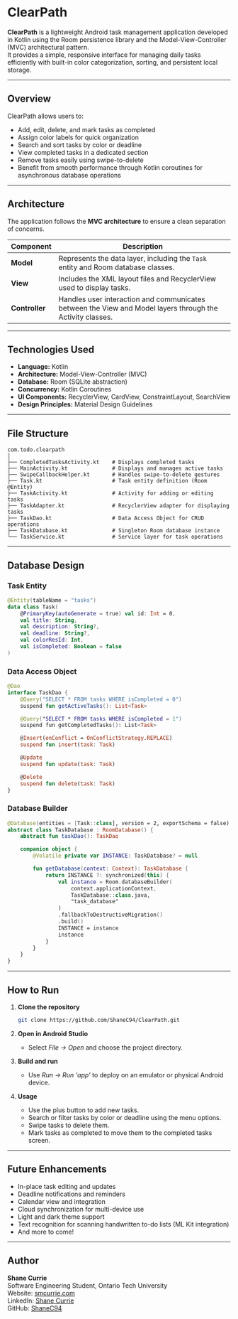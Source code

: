 # ClearPath

**ClearPath** is a lightweight Android task management application developed in Kotlin using the Room persistence library and the Model-View-Controller (MVC) architectural pattern.  
It provides a simple, responsive interface for managing daily tasks efficiently with built-in color categorization, sorting, and persistent local storage.

---

## Overview

ClearPath allows users to:
- Add, edit, delete, and mark tasks as completed  
- Assign color labels for quick organization  
- Search and sort tasks by color or deadline  
- View completed tasks in a dedicated section  
- Remove tasks easily using swipe-to-delete  
- Benefit from smooth performance through Kotlin coroutines for asynchronous database operations  

---

## Architecture

The application follows the **MVC architecture** to ensure a clean separation of concerns.

| Component | Description |
|------------|--------------|
| **Model** | Represents the data layer, including the `Task` entity and Room database classes. |
| **View** | Includes the XML layout files and RecyclerView used to display tasks. |
| **Controller** | Handles user interaction and communicates between the View and Model layers through the Activity classes. |

---

## Technologies Used

- **Language:** Kotlin  
- **Architecture:** Model-View-Controller (MVC)  
- **Database:** Room (SQLite abstraction)  
- **Concurrency:** Kotlin Coroutines  
- **UI Components:** RecyclerView, CardView, ConstraintLayout, SearchView  
- **Design Principles:** Material Design Guidelines  

---

## File Structure

```
com.todo.clearpath
│
├── CompletedTasksActivity.kt    # Displays completed tasks
├── MainActivity.kt              # Displays and manages active tasks
├── SwipeCallbackHelper.kt       # Handles swipe-to-delete gestures
├── Task.kt                      # Task entity definition (Room @Entity)
├── TaskActivity.kt              # Activity for adding or editing tasks
├── TaskAdapter.kt               # RecyclerView adapter for displaying tasks
├── TaskDao.kt                   # Data Access Object for CRUD operations
├── TaskDatabase.kt              # Singleton Room database instance
└── TaskService.kt               # Service layer for task operations
```

---

## Database Design

### Task Entity
```kotlin
@Entity(tableName = "tasks")
data class Task(
    @PrimaryKey(autoGenerate = true) val id: Int = 0,
    val title: String,
    val description: String?,
    val deadline: String?,
    val colorResId: Int,
    val isCompleted: Boolean = false
)
```

### Data Access Object
```kotlin
@Dao
interface TaskDao {
    @Query("SELECT * FROM tasks WHERE isCompleted = 0")
    suspend fun getActiveTasks(): List<Task>

    @Query("SELECT * FROM tasks WHERE isCompleted = 1")
    suspend fun getCompletedTasks(): List<Task>

    @Insert(onConflict = OnConflictStrategy.REPLACE)
    suspend fun insert(task: Task)

    @Update
    suspend fun update(task: Task)

    @Delete
    suspend fun delete(task: Task)
}
```

### Database Builder
```kotlin
@Database(entities = [Task::class], version = 2, exportSchema = false)
abstract class TaskDatabase : RoomDatabase() {
    abstract fun taskDao(): TaskDao

    companion object {
        @Volatile private var INSTANCE: TaskDatabase? = null

        fun getDatabase(context: Context): TaskDatabase {
            return INSTANCE ?: synchronized(this) {
                val instance = Room.databaseBuilder(
                    context.applicationContext,
                    TaskDatabase::class.java,
                    "task_database"
                )
                .fallbackToDestructiveMigration()
                .build()
                INSTANCE = instance
                instance
            }
        }
    }
}
```

---

## How to Run

1. **Clone the repository**
   ```bash
   git clone https://github.com/ShaneC94/ClearPath.git
   ```

2. **Open in Android Studio**
   - Select *File → Open* and choose the project directory.

3. **Build and run**
   - Use *Run → Run 'app'* to deploy on an emulator or physical Android device.

4. **Usage**
   - Use the plus button to add new tasks.
   - Search or filter tasks by color or deadline using the menu options.
   - Swipe tasks to delete them.
   - Mark tasks as completed to move them to the completed tasks screen.

---

## Future Enhancements

- In-place task editing and updates  
- Deadline notifications and reminders  
- Calendar view and integration  
- Cloud synchronization for multi-device use  
- Light and dark theme support  
- Text recognition for scanning handwritten to-do lists (ML Kit integration)  
- And more to come!

---

## Author

**Shane Currie**  
Software Engineering Student, Ontario Tech University  
Website: [smcurrie.com](https://smcurrie.com)  
LinkedIn: [Shane Currie](https://www.linkedin.com/in/shane-currie-24bb09293/)  
GitHub: [ShaneC94](https://github.com/ShaneC94)
